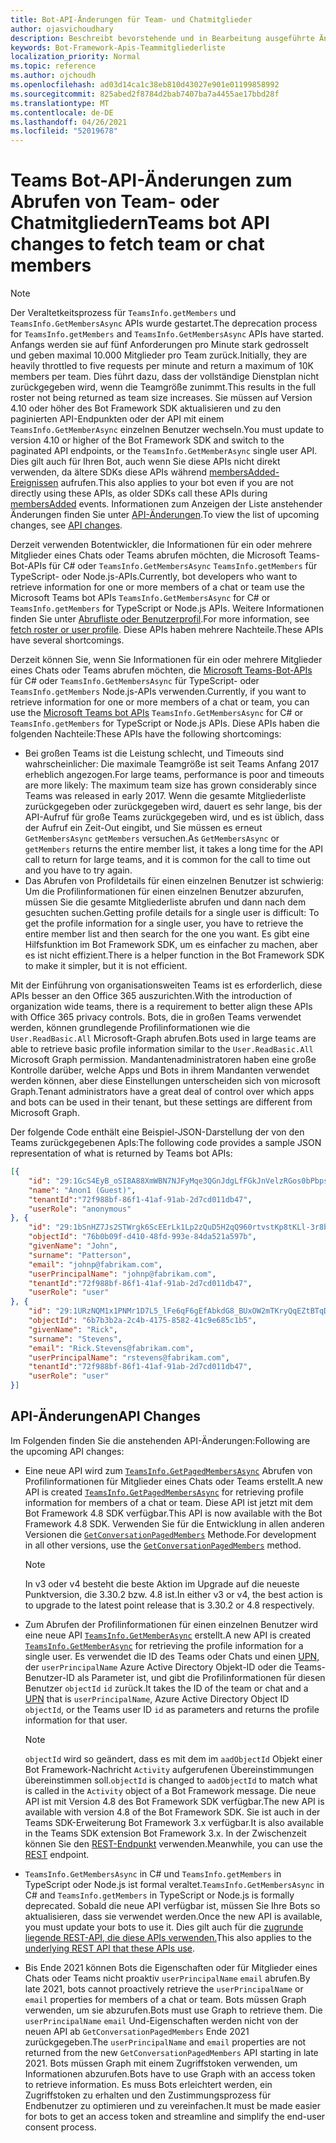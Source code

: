```yaml
---
title: Bot-API-Änderungen für Team- und Chatmitglieder
author: ojasvichoudhary
description: Beschreibt bevorstehende und in Bearbeitung ausgeführte Änderungen an den Bot-APIs, die zum Abrufen von Mitgliedern von Teams und Chats verwendet werden.
keywords: Bot-Framework-Apis-Teammitgliederliste
localization_priority: Normal
ms.topic: reference
ms.author: ojchoudh
ms.openlocfilehash: ad03d14ca1c38eb810d43027e901e01199858992
ms.sourcegitcommit: 825abed2f8784d2bab7407ba7a4455ae17bbd28f
ms.translationtype: MT
ms.contentlocale: de-DE
ms.lasthandoff: 04/26/2021
ms.locfileid: "52019678"
---
```

# <a name="teams-bot-api-changes-to-fetch-team-or-chat-members"></a><span data-ttu-id="9aa35-104">Teams Bot-API-Änderungen zum Abrufen von Team- oder Chatmitgliedern</span><span class="sxs-lookup"><span data-stu-id="9aa35-104">Teams bot API changes to fetch team or chat members</span></span>

>[!NOTE]
> <span data-ttu-id="9aa35-105">Der Veraltetkeitsprozess für `TeamsInfo.getMembers` und `TeamsInfo.GetMembersAsync` APIs wurde gestartet.</span><span class="sxs-lookup"><span data-stu-id="9aa35-105">The deprecation process for `TeamsInfo.getMembers` and `TeamsInfo.GetMembersAsync` APIs have started.</span></span> <span data-ttu-id="9aa35-106">Anfangs werden sie auf fünf Anforderungen pro Minute stark gedrosselt und geben maximal 10.000 Mitglieder pro Team zurück.</span><span class="sxs-lookup"><span data-stu-id="9aa35-106">Initially, they are heavily throttled to five requests per minute and return a maximum of 10K members per team.</span></span> <span data-ttu-id="9aa35-107">Dies führt dazu, dass der vollständige Dienstplan nicht zurückgegeben wird, wenn die Teamgröße zunimmt.</span><span class="sxs-lookup"><span data-stu-id="9aa35-107">This results in the full roster not being returned as team size increases.</span></span>
> <span data-ttu-id="9aa35-108">Sie müssen auf Version 4.10 oder höher des Bot Framework SDK aktualisieren und zu den paginierten API-Endpunkten oder der API mit einem `TeamsInfo.GetMemberAsync` einzelnen Benutzer wechseln.</span><span class="sxs-lookup"><span data-stu-id="9aa35-108">You must update to version 4.10 or higher of the Bot Framework SDK and switch to the paginated API endpoints, or the `TeamsInfo.GetMemberAsync` single user API.</span></span> <span data-ttu-id="9aa35-109">Dies gilt auch für Ihren Bot, auch wenn Sie diese APIs nicht direkt verwenden, da ältere SDKs diese APIs während [membersAdded-Ereignissen](../bots/how-to/conversations/subscribe-to-conversation-events.md#team-members-added) aufrufen.</span><span class="sxs-lookup"><span data-stu-id="9aa35-109">This also applies to your bot even if you are not directly using these APIs, as older SDKs call these APIs during [membersAdded](../bots/how-to/conversations/subscribe-to-conversation-events.md#team-members-added) events.</span></span> <span data-ttu-id="9aa35-110">Informationen zum Anzeigen der Liste anstehender Änderungen finden Sie unter [API-Änderungen](team-chat-member-api-changes.md#api-changes).</span><span class="sxs-lookup"><span data-stu-id="9aa35-110">To view the list of upcoming changes, see [API changes](team-chat-member-api-changes.md#api-changes).</span></span> 

<span data-ttu-id="9aa35-111">Derzeit verwenden Botentwickler, die Informationen für ein oder mehrere Mitglieder eines Chats oder Teams abrufen möchten, die Microsoft Teams-Bot-APIs für C# oder `TeamsInfo.GetMembersAsync` `TeamsInfo.getMembers` für TypeScript- oder Node.js-APIs.</span><span class="sxs-lookup"><span data-stu-id="9aa35-111">Currently, bot developers who want to retrieve information for one or more members of a chat or team use the Microsoft Teams bot APIs `TeamsInfo.GetMembersAsync` for C# or `TeamsInfo.getMembers` for TypeScript or Node.js APIs.</span></span> <span data-ttu-id="9aa35-112">Weitere Informationen finden Sie unter [Abrufliste oder Benutzerprofil](../bots/how-to/get-teams-context.md#fetch-the-roster-or-user-profile).</span><span class="sxs-lookup"><span data-stu-id="9aa35-112">For more information, see [fetch roster or user profile](../bots/how-to/get-teams-context.md#fetch-the-roster-or-user-profile).</span></span> <span data-ttu-id="9aa35-113">Diese APIs haben mehrere Nachteile.</span><span class="sxs-lookup"><span data-stu-id="9aa35-113">These APIs have several shortcomings.</span></span>

<span data-ttu-id="9aa35-114">Derzeit können Sie, wenn Sie Informationen für ein oder mehrere Mitglieder eines Chats oder Teams abrufen möchten, die [Microsoft Teams-Bot-APIs](https://docs.microsoft.com/microsoftteams/platform/bots/how-to/get-teams-context?tabs=dotnet#fetch-the-roster-or-user-profile) für C# oder `TeamsInfo.GetMembersAsync` für TypeScript- oder `TeamsInfo.getMembers` Node.js-APIs verwenden.</span><span class="sxs-lookup"><span data-stu-id="9aa35-114">Currently, if you want to retrieve information for one or more members of a chat or team, you can use the [Microsoft Teams bot APIs](https://docs.microsoft.com/microsoftteams/platform/bots/how-to/get-teams-context?tabs=dotnet#fetch-the-roster-or-user-profile) `TeamsInfo.GetMembersAsync` for C# or `TeamsInfo.getMembers` for TypeScript or Node.js APIs.</span></span> <span data-ttu-id="9aa35-115">Diese APIs haben die folgenden Nachteile:</span><span class="sxs-lookup"><span data-stu-id="9aa35-115">These APIs have the following shortcomings:</span></span>

* <span data-ttu-id="9aa35-116">Bei großen Teams ist die Leistung schlecht, und Timeouts sind wahrscheinlicher: Die maximale Teamgröße ist seit Teams Anfang 2017 erheblich angezogen.</span><span class="sxs-lookup"><span data-stu-id="9aa35-116">For large teams, performance is poor and timeouts are more likely: The maximum team size has grown considerably since Teams was released in early 2017.</span></span> <span data-ttu-id="9aa35-117">Wenn die gesamte Mitgliederliste zurückgegeben oder zurückgegeben wird, dauert es sehr lange, bis der API-Aufruf für große Teams zurückgegeben wird, und es ist üblich, dass der Aufruf ein Zeit-Out eingibt, und Sie müssen es erneut `GetMembersAsync` `getMembers` versuchen.</span><span class="sxs-lookup"><span data-stu-id="9aa35-117">As `GetMembersAsync` or `getMembers` returns the entire member list, it takes a long time for the API call to return for large teams, and it is common for the call to time out and you have to try again.</span></span>
* <span data-ttu-id="9aa35-118">Das Abrufen von Profildetails für einen einzelnen Benutzer ist schwierig: Um die Profilinformationen für einen einzelnen Benutzer abzurufen, müssen Sie die gesamte Mitgliederliste abrufen und dann nach dem gesuchten suchen.</span><span class="sxs-lookup"><span data-stu-id="9aa35-118">Getting profile details for a single user is difficult: To get the profile information for a single user, you have to retrieve the entire member list and then search for the one you want.</span></span> <span data-ttu-id="9aa35-119">Es gibt eine Hilfsfunktion im Bot Framework SDK, um es einfacher zu machen, aber es ist nicht effizient.</span><span class="sxs-lookup"><span data-stu-id="9aa35-119">There is a helper function in the Bot Framework SDK to make it simpler, but it is not efficient.</span></span>

<span data-ttu-id="9aa35-120">Mit der Einführung von organisationsweiten Teams ist es erforderlich, diese APIs besser an den Office 365 auszurichten.</span><span class="sxs-lookup"><span data-stu-id="9aa35-120">With the introduction of organization wide teams, there is a requirement to better align these APIs with Office 365 privacy controls.</span></span> <span data-ttu-id="9aa35-121">Bots, die in großen Teams verwendet werden, können grundlegende Profilinformationen wie die `User.ReadBasic.All` Microsoft-Graph abrufen.</span><span class="sxs-lookup"><span data-stu-id="9aa35-121">Bots used in large teams are able to retrieve basic profile information similar to the `User.ReadBasic.All` Microsoft Graph permission.</span></span> <span data-ttu-id="9aa35-122">Mandantenadministratoren haben eine große Kontrolle darüber, welche Apps und Bots in ihrem Mandanten verwendet werden können, aber diese Einstellungen unterscheiden sich von microsoft Graph.</span><span class="sxs-lookup"><span data-stu-id="9aa35-122">Tenant administrators have a great deal of control over which apps and bots can be used in their tenant, but these settings are different from Microsoft Graph.</span></span>

<span data-ttu-id="9aa35-123">Der folgende Code enthält eine Beispiel-JSON-Darstellung der von den Teams zurückgegebenen ApIs:</span><span class="sxs-lookup"><span data-stu-id="9aa35-123">The following code provides a sample JSON representation of what is returned by Teams bot APIs:</span></span>

```json
[{
    "id": "29:1GcS4EyB_oSI8A88XmWBN7NJFyMqe3QGnJdgLfFGkJnVelzRGos0bPbpsfJjcbAD22bmKc4GMbrY2g4JDrrA8vM06X1-cHHle4zOE6U4ttcc",
    "name": "Anon1 (Guest)",
    "tenantId":"72f988bf-86f1-41af-91ab-2d7cd011db47",
    "userRole": "anonymous"
}, {
    "id": "29:1bSnHZ7Js2STWrgk6ScEErLk1Lp2zQuD5H2qQ960rtvstKp8tKLl-3r8b6DoW0QxZimuTxk_kupZ1DBMpvIQQUAZL-PNj0EORDvRZXy8kvWk",
    "objectId": "76b0b09f-d410-48fd-993e-84da521a597b",
    "givenName": "John",
    "surname": "Patterson",
    "email": "johnp@fabrikam.com",
    "userPrincipalName": "johnp@fabrikam.com",
    "tenantId":"72f988bf-86f1-41af-91ab-2d7cd011db47",
    "userRole": "user"
}, {
    "id": "29:1URzNQM1x1PNMr1D7L5_lFe6qF6gEfAbkdG8_BUxOW2mTKryQqEZtBTqDt10-MghkzjYDuUj4KG6nvg5lFAyjOLiGJ4jzhb99WrnI7XKriCs",
    "objectId": "6b7b3b2a-2c4b-4175-8582-41c9e685c1b5",
    "givenName": "Rick",
    "surname": "Stevens",
    "email": "Rick.Stevens@fabrikam.com",
    "userPrincipalName": "rstevens@fabrikam.com",
    "tenantId":"72f988bf-86f1-41af-91ab-2d7cd011db47",
    "userRole": "user"
}]
```

## <a name="api-changes"></a><span data-ttu-id="9aa35-124">API-Änderungen</span><span class="sxs-lookup"><span data-stu-id="9aa35-124">API Changes</span></span>

<span data-ttu-id="9aa35-125">Im Folgenden finden Sie die anstehenden API-Änderungen:</span><span class="sxs-lookup"><span data-stu-id="9aa35-125">Following are the upcoming API changes:</span></span>

* <span data-ttu-id="9aa35-126">Eine neue API wird zum [`TeamsInfo.GetPagedMembersAsync`](https://docs.microsoft.com/microsoftteams/platform/bots/how-to/get-teams-context?tabs=dotnet#fetch-the-roster-or-user-profile) Abrufen von Profilinformationen für Mitglieder eines Chats oder Teams erstellt.</span><span class="sxs-lookup"><span data-stu-id="9aa35-126">A new API is created [`TeamsInfo.GetPagedMembersAsync`](https://docs.microsoft.com/microsoftteams/platform/bots/how-to/get-teams-context?tabs=dotnet#fetch-the-roster-or-user-profile) for retrieving profile information for members of a chat or team.</span></span> <span data-ttu-id="9aa35-127">Diese API ist jetzt mit dem Bot Framework 4.8 SDK verfügbar.</span><span class="sxs-lookup"><span data-stu-id="9aa35-127">This API is now available with the Bot Framework 4.8 SDK.</span></span> <span data-ttu-id="9aa35-128">Verwenden Sie für die Entwicklung in allen anderen Versionen die [`GetConversationPagedMembers`](https://docs.microsoft.com/dotnet/api/microsoft.bot.connector.conversationsextensions.getconversationpagedmembersasync?view=botbuilder-dotnet-stable&preserve-view=true) Methode.</span><span class="sxs-lookup"><span data-stu-id="9aa35-128">For development in all other versions, use the [`GetConversationPagedMembers`](https://docs.microsoft.com/dotnet/api/microsoft.bot.connector.conversationsextensions.getconversationpagedmembersasync?view=botbuilder-dotnet-stable&preserve-view=true) method.</span></span>

    > [!NOTE]
    > <span data-ttu-id="9aa35-129">In v3 oder v4 besteht die beste Aktion im Upgrade auf die neueste Punktversion, die 3.30.2 bzw. 4.8 ist.</span><span class="sxs-lookup"><span data-stu-id="9aa35-129">In either v3 or v4, the best action is to upgrade to the latest point release that is 3.30.2 or 4.8 respectively.</span></span>

* <span data-ttu-id="9aa35-130">Zum Abrufen der Profilinformationen für einen einzelnen Benutzer wird eine neue API [`TeamsInfo.GetMemberAsync`](https://docs.microsoft.com/microsoftteams/platform/bots/how-to/get-teams-context?tabs=dotnet#get-single-member-details) erstellt.</span><span class="sxs-lookup"><span data-stu-id="9aa35-130">A new API is created [`TeamsInfo.GetMemberAsync`](https://docs.microsoft.com/microsoftteams/platform/bots/how-to/get-teams-context?tabs=dotnet#get-single-member-details) for retrieving the profile information for a single user.</span></span> <span data-ttu-id="9aa35-131">Es verwendet die ID des Teams oder Chats und einen [UPN,](https://docs.microsoft.com/windows/win32/ad/naming-properties#userprincipalname) der `userPrincipalName` Azure Active Directory Objekt-ID oder die Teams-Benutzer-ID als Parameter ist, und gibt die Profilinformationen für diesen Benutzer `objectId` `id` zurück.</span><span class="sxs-lookup"><span data-stu-id="9aa35-131">It takes the ID of the team or chat and a [UPN](https://docs.microsoft.com/windows/win32/ad/naming-properties#userprincipalname) that is `userPrincipalName`, Azure Active Directory Object ID `objectId`, or the Teams user ID `id` as parameters and returns the profile information for that user.</span></span>

    > [!NOTE]
    > <span data-ttu-id="9aa35-132">`objectId` wird so geändert, dass es mit dem im `aadObjectId` Objekt einer Bot Framework-Nachricht `Activity` aufgerufenen Übereinstimmungen übereinstimmen soll.</span><span class="sxs-lookup"><span data-stu-id="9aa35-132">`objectId` is changed to `aadObjectId` to match what is called in the `Activity` object of a Bot Framework message.</span></span> <span data-ttu-id="9aa35-133">Die neue API ist mit Version 4.8 des Bot Framework SDK verfügbar.</span><span class="sxs-lookup"><span data-stu-id="9aa35-133">The new API is available with version 4.8 of the Bot Framework SDK.</span></span> <span data-ttu-id="9aa35-134">Sie ist auch in der Teams SDK-Erweiterung Bot Framework 3.x verfügbar.</span><span class="sxs-lookup"><span data-stu-id="9aa35-134">It is also available in the Teams SDK extension Bot Framework 3.x.</span></span> <span data-ttu-id="9aa35-135">In der Zwischenzeit können Sie den [REST-Endpunkt](https://docs.microsoft.com/microsoftteams/platform/bots/how-to/get-teams-context?tabs=json#get-single-member-details) verwenden.</span><span class="sxs-lookup"><span data-stu-id="9aa35-135">Meanwhile, you can use the [REST](https://docs.microsoft.com/microsoftteams/platform/bots/how-to/get-teams-context?tabs=json#get-single-member-details) endpoint.</span></span>

* <span data-ttu-id="9aa35-136">`TeamsInfo.GetMembersAsync` in C# und `TeamsInfo.getMembers` in TypeScript oder Node.js ist formal veraltet.</span><span class="sxs-lookup"><span data-stu-id="9aa35-136">`TeamsInfo.GetMembersAsync` in C# and `TeamsInfo.getMembers` in TypeScript or Node.js is formally deprecated.</span></span> <span data-ttu-id="9aa35-137">Sobald die neue API verfügbar ist, müssen Sie Ihre Bots so aktualisieren, dass sie verwendet werden.</span><span class="sxs-lookup"><span data-stu-id="9aa35-137">Once the new API is available, you must update your bots to use it.</span></span> <span data-ttu-id="9aa35-138">Dies gilt auch für die [zugrunde liegende REST-API, die diese APIs verwenden.](https://docs.microsoft.com/microsoftteams/platform/bots/how-to/get-teams-context?tabs=json#tabpanel_CeZOj-G++Q_json)</span><span class="sxs-lookup"><span data-stu-id="9aa35-138">This also applies to the [underlying REST API that these APIs use](https://docs.microsoft.com/microsoftteams/platform/bots/how-to/get-teams-context?tabs=json#tabpanel_CeZOj-G++Q_json).</span></span>
* <span data-ttu-id="9aa35-139">Bis Ende 2021 können Bots die Eigenschaften oder für Mitglieder eines Chats oder Teams nicht proaktiv `userPrincipalName` `email` abrufen.</span><span class="sxs-lookup"><span data-stu-id="9aa35-139">By late 2021, bots cannot proactively retrieve the `userPrincipalName` or `email` properties for members of a chat or team.</span></span> <span data-ttu-id="9aa35-140">Bots müssen Graph verwenden, um sie abzurufen.</span><span class="sxs-lookup"><span data-stu-id="9aa35-140">Bots must use Graph to retrieve them.</span></span> <span data-ttu-id="9aa35-141">Die `userPrincipalName` `email` Und-Eigenschaften werden nicht von der neuen API ab `GetConversationPagedMembers` Ende 2021 zurückgegeben.</span><span class="sxs-lookup"><span data-stu-id="9aa35-141">The `userPrincipalName` and `email` properties are not returned from the new `GetConversationPagedMembers` API starting in late 2021.</span></span> <span data-ttu-id="9aa35-142">Bots müssen Graph mit einem Zugriffstoken verwenden, um Informationen abzurufen.</span><span class="sxs-lookup"><span data-stu-id="9aa35-142">Bots have to use Graph with an access token to retrieve information.</span></span> <span data-ttu-id="9aa35-143">Es muss Bots erleichtert werden, ein Zugriffstoken zu erhalten und den Zustimmungsprozess für Endbenutzer zu optimieren und zu vereinfachen.</span><span class="sxs-lookup"><span data-stu-id="9aa35-143">It must be made easier for bots to get an access token and streamline and simplify the end-user consent process.</span></span>
